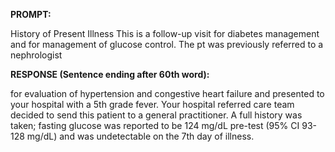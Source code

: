 **PROMPT:**

History of Present Illness This is a follow-up visit for diabetes management and for management of glucose control. The pt was previously referred to a nephrologist

**RESPONSE (Sentence ending after 60th word):**

for evaluation of hypertension and congestive heart failure and presented to your hospital with a 5th grade fever. Your hospital referred care team decided to send this patient to a general practitioner. A full history was taken; fasting glucose was reported to be 124 mg/dL pre-test (95% CI 93-128 mg/dL) and was undetectable on the 7th day of illness. 